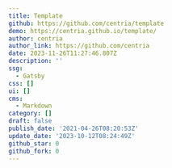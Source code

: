```yaml
---
title: Template
github: https://github.com/centria/template
demo: https://centria.github.io/template/
author: centria
author_link: https://github.com/centria
date: 2023-11-26T11:27:46.807Z
description: ''
ssg:
  - Gatsby
css: []
ui: []
cms:
  - Markdown
category: []
draft: false
publish_date: '2021-04-26T08:20:53Z'
update_date: '2023-10-12T08:24:49Z'
github_star: 0
github_fork: 0
---
```

